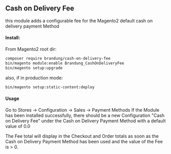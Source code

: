 
## Cash on Delivery Fee

this module adds a configurable fee for the Magento2 default cash on delivery payment Method

#### Install:

From Magento2 root dir:
```bash
composer require brandung/cash-on-delivery-fee
bin/magento module:enable Brandung_CashOnDeliveryFee
bin/magento setup:upgrade
```

also, if in production mode:
```bash
bin/magento setup:static-content:deploy
```

#### Usage

Go to Stores -> Configuration -> Sales -> Payment Methods
If the Module has been installed successfully, there should be a new Configuration "Cash on Delivery Fee" under the Cash on Delivery Payment Method with a default value of 0.0

The Fee total will display in the Checkout and Order totals as soon as the Cash on Delivery Payment Method has been used and the value of the Fee is > 0.
